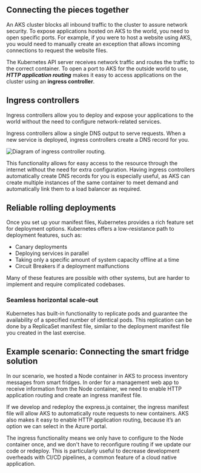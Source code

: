 ## Connecting the pieces together

An AKS cluster blocks all inbound traffic to the cluster to assure network security. To expose applications hosted on AKS to the world, you need to open specific ports. For example, if you were to host a website using AKS, you would need to manually create an exception that allows incoming connections to request the website files.

The Kubernetes API server receives network traffic and routes the traffic to the correct container. To open a port to AKS for the outside world to use, ***HTTP application routing*** makes it easy to access applications on the cluster using an **ingress controller**.

## Ingress controllers

Ingress controllers allow you to deploy and expose your applications to the world without the need to configure network-related services.

Ingress controllers allow a single DNS output to serve requests. When a new service is deployed, ingress controllers create a DNS record for you.

![Diagram of ingress controller routing.](../media/2-4-http-application-routing-diagram.png)

This functionality allows for easy access to the resource through the internet without the need for extra configuration. Having ingress controllers automatically create DNS records for you is especially useful, as AKS can create multiple instances of the same container to meet demand and automatically link them to a load balancer as required.

## Reliable rolling deployments

Once you set up your manifest files, Kubernetes provides a rich feature set for deployment options. Kubernetes offers a low-resistance path to deployment features, such as:

* Canary deployments
* Deploying services in parallel
* Taking only a specific amount of system capacity offline at a time
* Circuit Breakers if a deployment malfunctions

Many of these features are possible with other systems, but are harder to implement and require complicated codebases.

### Seamless horizontal scale-out

Kubernetes has built-in functionality to replicate pods and guarantee the availability of a specified number of identical pods. This replication can be done by a ReplicaSet manifest file, similar to the deployment manifest file you created in the last exercise.

## Example scenario: Connecting the smart fridge solution

In our scenario, we hosted a Node container in AKS to process inventory messages from smart fridges. In order for a management web app to receive information from the Node container, we need to enable HTTP application routing and create an ingress manifest file.

If we develop and redeploy the express.js container, the ingress manifest file will allow AKS to automatically route requests to new containers. AKS also makes it easy to enable HTTP application routing, because it’s an option we can select in the Azure portal.

The ingress functionality means we only have to configure to the Node container once, and we don't have to reconfigure routing if we update our code or redeploy. This is particularly useful to decrease development overheads with CI/CD pipelines, a common feature of a cloud native application.
